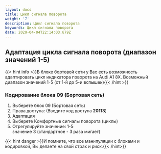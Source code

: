 ```yaml
---
layout: docs
title: Цикл сигнала поворота
weight: '7'
description: Цикл сигнала поворота
keywords: Цикл сигнала поворота
date: 2020-04-04T22:14:03.879Z
---
```

## Адаптация цикла сигнала поворота (диапазон значений 1-5)

{{< hint info >}}В блоке бортовой сети у Вас есть возможность адаптировать цикл индикатора поворота на Audi A1 8X. Возможный диапазон значений 1-5 (от 1-й до 5-и вспышек){{< /hint >}}

### **Кодирование блока 09 (Бортовая сеть)**

1. Выберете блок 09 (Бортовая сеть)
2. Права доступа: (Введите код доступа **20113**)
3. Адаптация
4. Выберете Комфортные сигналы поворота (циклы)
5. Отрегулируйте значение: 1-5\
   значение 3 (стандартное - 3 раза мигает)



{{< hint danger >}}И помните, что все манипуляции с блоками и кодировкой, Вы делаете на свой страх и риск.{{< /hint>}}